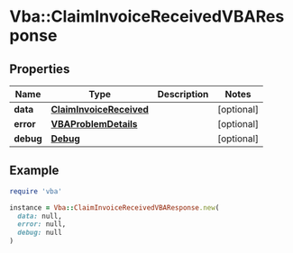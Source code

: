 # Vba::ClaimInvoiceReceivedVBAResponse

## Properties

| Name | Type | Description | Notes |
| ---- | ---- | ----------- | ----- |
| **data** | [**ClaimInvoiceReceived**](ClaimInvoiceReceived.md) |  | [optional] |
| **error** | [**VBAProblemDetails**](VBAProblemDetails.md) |  | [optional] |
| **debug** | [**Debug**](Debug.md) |  | [optional] |

## Example

```ruby
require 'vba'

instance = Vba::ClaimInvoiceReceivedVBAResponse.new(
  data: null,
  error: null,
  debug: null
)
```

